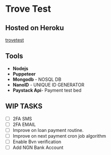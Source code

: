 # Trove Test
## Hosted on Heroku 
[trovetest](https://throvetest.herokuapp.com)

## Tools

- **Nodejs**
- **Puppeteer**
- **Mongodb** - NOSQL DB
- **NanoID** - UNIQUE ID GENERATOR
- **Paystack Api**- Payment test bed

## WIP TASKS
- [ ] 2FA SMS
- [ ] 2FA EMAIL
- [ ] Improve on loan payment routine.
- [ ] Improve on next payment cron job algorithm
- [ ] Enable Bvn verification
- [ ] Add NGN Bank Account

